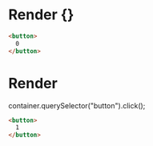# Render {}
```html
<button>
  0
</button>
```


# Render 
container.querySelector("button").click();

```html
<button>
  1
</button>
```